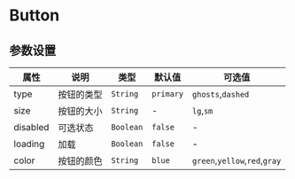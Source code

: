 # Button

<template>
    <coding
        :code="type"
        title="三种样式"
        content="button有三种样式:primary,ghost,dashed"
        lang="html"
    >
        <y-button type="primary">一个按钮</y-button>
        <y-button type="ghost">一个按钮</y-button>
        <y-button type="dashed">一个按钮</y-button>
    </coding>
    <coding
        :code="state"
        title="两种状态"
        content="可以添加disabled和loading选择按钮状态"
        lang="html"
    >
        <y-button type="primary" disabled>一个按钮</y-button>
        <y-button type="primary" :loading="loading">一个按钮</y-button>
        <y-button type="primary" @click.native="clickLoading">{{loading ? '不加载' : '加载'}}</y-button>
    </coding>
    <coding
        :code="on"
        title="原生事件"
        content="可以给按钮添加原生事件。"
        lang="html"
    >
        <y-button type="ghost" @click.native="test">一个按钮</y-button>
    </coding>
    <coding
        :code="group"
        title="button-group"
        content="按钮组"
        lang="html"
    >
        <y-button-group>
            <y-button type="primary">一个按钮</y-button>
            <y-button type="ghost">一个按钮</y-button>
            <y-button type="dashed">一个按钮</y-button>
        </y-button-group>
    </coding>
    <coding
        :code="color"
        title="颜色"
        content="有四种颜色可选，默认蓝色。"
        lang="html"
    >
        <y-button type="primary">一个按钮</y-button>
        <y-button type="ghost">一个按钮</y-button>
        <y-button type="dashed">一个按钮</y-button>
        </br>
        </br>
        <y-button type="primary" color="green">一个按钮</y-button>
        <y-button type="ghost" color="green">一个按钮</y-button>
        <y-button type="dashed" color="green">一个按钮</y-button>
        </br>
        </br>
        <y-button type="primary" color="red">一个按钮</y-button>
        <y-button type="ghost" color="red">一个按钮</y-button>
        <y-button type="dashed" color="red">一个按钮</y-button>
        </br>
        </br>
        <y-button type="primary" color="yellow">一个按钮</y-button>
        <y-button type="ghost" color="yellow">一个按钮</y-button>
        <y-button type="dashed" color="yellow">一个按钮</y-button>
    </coding>
</template>
<script>
let type =
`<template>
    <y-button type="primary">一个按钮</y-button>
    <y-button type="ghost">一个按钮</y-button>
    <y-button type="dashed">一个按钮</y-button>
</template>
`
let group =
`<template>
    <y-button-group>
        <y-button type="primary">一个按钮</y-button>
        <y-button type="ghost">一个按钮</y-button>
        <y-button type="dashed">一个按钮</y-button>
    </y-button-group>
</template>
`
let state =
`<template>
    <y-button type="primary" disabled>一个按钮</y-button>
    <y-button type="primary" loading>一个按钮</y-button>
</template>
`
let on =
`<template>
    <y-button type="ghost" @click.native="test">一个按钮</y-button>
</template>
`
let color =
`<template>
    <y-button type="primary">一个按钮</y-button>
    <y-button type="ghost">一个按钮</y-button>
    <y-button type="dashed">一个按钮</y-button>
    <y-button type="primary" color="green">一个按钮</y-button>
    <y-button type="ghost" color="green">一个按钮</y-button>
    <y-button type="dashed" color="green">一个按钮</y-button>
    <y-button type="primary" color="red">一个按钮</y-button>
    <y-button type="ghost" color="red">一个按钮</y-button>
    <y-button type="dashed" color="red">一个按钮</y-button>
    <y-button type="primary" color="yellow">一个按钮</y-button>
    <y-button type="ghost" color="yellow">一个按钮</y-button>
    <y-button type="dashed" color="yellow">一个按钮</y-button>
</template>
`
export default {
    data(){
        return {
            type:type,
            state:state,
            on:on,
            group:group,
            color:color,
            loading: false
        }
    },
    methods:{
        test(){
            this.$notify({"title":"test","content":"sfafasdf","time":1000,"icon":true})
        },
        clickLoading () {
            this.loading = !this.loading
        }
    }
}
</script>

## 参数设置

|   属性   |    说明    |    类型   |  默认值   |            可选值             |
| -------- | ---------- | --------- | --------- | ----------------------------- |
| type     | 按钮的类型 | `String`  | `primary` | `ghosts`,`dashed`             |
| size     | 按钮的大小 | `String`  | -         | `lg`,`sm`                     |
| disabled | 可选状态   | `Boolean` | `false`   | -                             |
| loading  | 加载       | `Boolean` | `false`   | -                             |
| color    | 按钮的颜色 | `String`  | `blue`    | `green`,`yellow`,`red`,`gray` |
